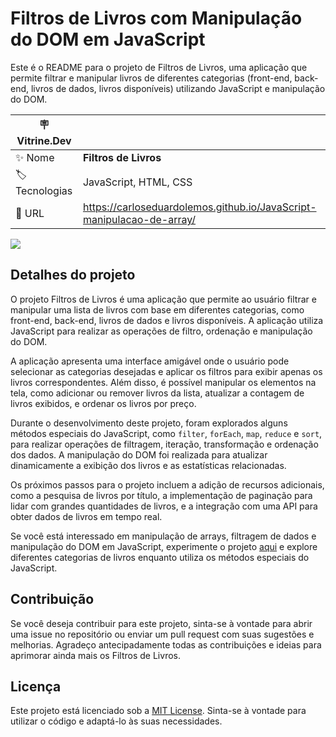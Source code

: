 # Filtros de Livros com Manipulação do DOM em JavaScript

Este é o README para o projeto de Filtros de Livros, uma aplicação que permite filtrar e manipular livros de diferentes categorias (front-end, back-end, livros de dados, livros disponíveis) utilizando JavaScript e manipulação do DOM.

| :placard: Vitrine.Dev |     |
| -------------  | --- |
| :sparkles: Nome        | **Filtros de Livros**
| :label: Tecnologias | JavaScript, HTML, CSS
| :rocket: URL         | https://carloseduardolemos.github.io/JavaScript-manipulacao-de-array/

<!-- Inserir imagem com a #vitrinedev ao final do link -->
![](https://raw.githubusercontent.com/SeuUsuario/projeto-filtros-livros/main/imagens/filtros-livros.png#vitrinedev)

## Detalhes do projeto

O projeto Filtros de Livros é uma aplicação que permite ao usuário filtrar e manipular uma lista de livros com base em diferentes categorias, como front-end, back-end, livros de dados e livros disponíveis. A aplicação utiliza JavaScript para realizar as operações de filtro, ordenação e manipulação do DOM.

A aplicação apresenta uma interface amigável onde o usuário pode selecionar as categorias desejadas e aplicar os filtros para exibir apenas os livros correspondentes. Além disso, é possível manipular os elementos na tela, como adicionar ou remover livros da lista, atualizar a contagem de livros exibidos, e ordenar os livros por preço.

Durante o desenvolvimento deste projeto, foram explorados alguns métodos especiais do JavaScript, como `filter`, `forEach`, `map`, `reduce` e `sort`, para realizar operações de filtragem, iteração, transformação e ordenação dos dados. A manipulação do DOM foi realizada para atualizar dinamicamente a exibição dos livros e as estatísticas relacionadas.

Os próximos passos para o projeto incluem a adição de recursos adicionais, como a pesquisa de livros por título, a implementação de paginação para lidar com grandes quantidades de livros, e a integração com uma API para obter dados de livros em tempo real.

Se você está interessado em manipulação de arrays, filtragem de dados e manipulação do DOM em JavaScript, experimente o projeto [aqui](https://github.com/CarlosEduardoLemos/JavaScript-manipulacao-de-array) e explore diferentes categorias de livros enquanto utiliza os métodos especiais do JavaScript.

## Contribuição

Se você deseja contribuir para este projeto, sinta-se à vontade para abrir uma issue no repositório ou enviar um pull request com suas sugestões e melhorias. Agradeço antecipadamente todas as contribuições e ideias para aprimorar ainda mais os Filtros de Livros.

## Licença

Este projeto está licenciado sob a [MIT License](https://opensource.org/licenses/MIT). Sinta-se à vontade para utilizar o código e adaptá-lo às suas necessidades.